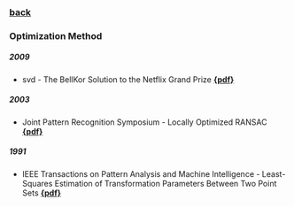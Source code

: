 ### [back](README.md)

### Optimization Method
##### 2009
- svd - The BellKor Solution to the Netflix Grand Prize  [**{pdf}**](https://www.netflixprize.com/assets/GrandPrize2009_BPC_BellKor.pdf)

##### 2003
- Joint Pattern Recognition Symposium - Locally Optimized RANSAC  [**{pdf}**](http://cmp.felk.cvut.cz/ftp/articles/chum/chum-DAGM03.pdf)

##### 1991
- IEEE Transactions on Pattern Analysis and Machine Intelligence - Least-Squares Estimation of Transformation Parameters Between Two Point Sets  [**{pdf}**](https://web.stanford.edu/class/cs273/refs/umeyama.pdf)

